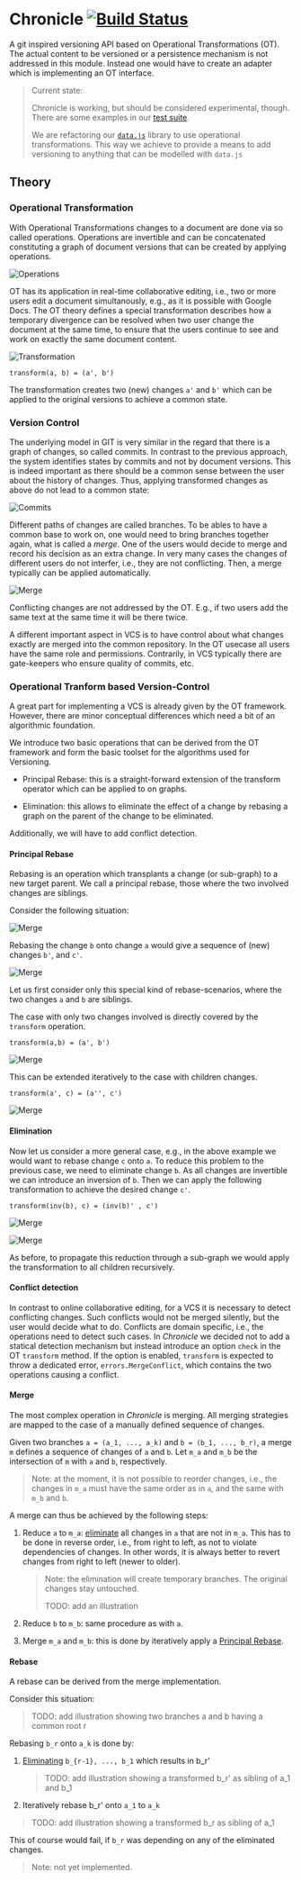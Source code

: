 Chronicle [![Build Status](https://travis-ci.org/substance/chronicle.png)](https://travis-ci.org/substance/chronicle)
=========

A git inspired versioning API based on Operational Transformations (OT).
The actual content to be versioned or a persistence mechanism is not addressed in this module.
Instead one would have to create an adapter which is implementing an OT interface.

> Current state:
>
> Chronicle is working, but should be considered experimental, though. There are
> some examples in our [test suite](https://github.com/substance/tests/tree/master/tests/chronicle).
>
> We are refactoring our [`data.js`](https://github.com/michael/data) library
> to use operational transformations.
> This way we achieve to provide a means to add versioning to anything that can
> be modelled with `data.js`

Theory
--------

### Operational Transformation

With Operational Transformations changes to a document are done via so called operations.
Operations are invertible and can be concatenated constituting a graph of document versions
that can be created by applying operations.

![Operations](http://github.com/substance/chronicle/blob/master/images/graph.jpg?raw=true)

OT has its application in real-time collaborative editing, i.e., two or more users edit a
document simultanously, e.g., as it is possible with Google Docs.
The OT theory defines a special transformation describes how a temporary divergence can
be resolved when two user change the document
at the same time, to ensure that the users continue to see and work on exactly the
same document content.

![Transformation](http://github.com/substance/chronicle/blob/master/images/trafo.jpg?raw=true)

    transform(a, b) = (a', b')

The transformation creates two (new) changes `a'` and `b'` which can be applied
to the original versions to achieve a common state.

### Version Control

The underlying model in GIT is very similar in the regard that there is a graph of
changes, so called commits.
In contrast to the previous approach, the system identifies states by commits
and not by document versions. This is indeed important as there should
be a common sense between the user about the history of changes.
Thus, applying transformed changes as above do not lead to a common state:

![Commits](http://github.com/substance/chronicle/blob/master/images/commits.jpg?raw=true)

Different paths of changes are called branches.
To be ables to have a common base to work on, one would need to bring branches
together again, what is called a *merge*.
One of the users would decide to merge and record his decision as an extra change.
In very many cases the changes of different users do not interfer, i.e., they are not
conflicting. Then, a merge typically can be applied automatically.

![Merge](http://github.com/substance/chronicle/blob/master/images/merge.jpg?raw=true)

Conflicting changes are not addressed by the OT. E.g., if two users add the same text
at the same time it will be there twice.

A different important aspect in VCS is to have control about what changes exactly are merged
into the common repository. In the OT usecase all users have the same role and permissions.
Contrarily, in VCS typically there are gate-keepers who ensure quality of commits, etc.


### Operational Tranform based Version-Control

A great part for implementing a VCS is already given by the OT framework.
However, there are minor conceptual differences which need a bit of an algorithmic foundation.

We introduce two basic operations that can be derived from the OT framework
and form the basic toolset for the algorithms used for Versioning.

- Principal Rebase: this is a straight-forward extension of the transform operator
  which can be applied to on graphs.

- Elimination: this allows to eliminate the effect of a change by rebasing a graph on
  the parent of the change to be eliminated.

Additionally, we will have to add conflict detection.

#### Principal Rebase

Rebasing is an operation which transplants a change (or sub-graph) to a new target parent.
We call a principal rebase, those where the two involved changes are siblings.

Consider the following situation:

![Merge](http://github.com/substance/chronicle/blob/master/images/rebase-1.jpg?raw=true)

Rebasing the change `b` onto change `a` would give a sequence of (new) changes `b'`, and `c'`.

![Merge](http://github.com/substance/chronicle/blob/master/images/rebase-2.jpg?raw=true)

Let us first consider only this special kind of rebase-scenarios, where the
two changes `a` and `b` are siblings.

The case with only two changes involved is directly covered by the `transform` operation.

    transform(a,b) = (a', b')

![Merge](http://github.com/substance/chronicle/blob/master/images/rebase-3.jpg?raw=true)

This can be extended iteratively to the case with children changes.

    transform(a', c) = (a'', c')

![Merge](http://github.com/substance/chronicle/blob/master/images/rebase-4.jpg?raw=true)


#### Elimination

Now let us consider a more general case, e.g., in the above example we would want to
rebase change `c` onto `a`.
To reduce this problem to the previous case, we need to eliminate change `b`.
As all changes are invertible we can introduce an inversion of `b`.
Then we can apply the following transformation to achieve the desired change `c'`.

    transform(inv(b), c) = (inv(b)' , c')

![Merge](http://github.com/substance/chronicle/blob/master/images/reduction-1.jpg?raw=true)

![Merge](http://github.com/substance/chronicle/blob/master/images/reduction-2.jpg?raw=true)

As before, to propagate this reduction through a sub-graph we would apply
the transformation to all children recursively.

#### Conflict detection

In contrast to online collaborative editing, for a VCS it is necessary to detect conflicting
changes. Such conflicts would not be merged silently, but the user would decide what to do.
Conflicts are domain specific, i.e., the operations need to detect such cases.
In *Chronicle* we decided not to add a statical detection mechanism but instead
introduce an option `check` in the OT `transform` method. If the option is enabled,
`transform` is expected to throw a dedicated error, `errors.MergeConflict`,
which contains the two operations causing a conflict.

#### Merge

The most complex operation in *Chronicle* is merging. All merging strategies are mapped
to the case of a manually defined sequence of changes.

Given two branches `a = (a_1, ..., a_k)` and `b = (b_1, ..., b_r)`, a merge `m` defines
a sequence of changes of `a` and `b`.
Let `m_a` and `m_b` be the intersection of `m` with `a` and `b`, respectively.

> Note: at the moment, it is not possible to reorder changes, i.e., the changes in `m_a`
  must have the same order as in `a`, and the same with `m_b` and `b`.

A merge can thus be achieved by the following steps:

1. Reduce `a` to `m_a`: [eliminate](http://github.com/substance/chronicle#elimination)
   all changes in `a` that are not in `m_a`.
   This has to be done in reverse order, i.e., from right to left, as not to violate
   dependencies of changes.
   In other words, it is always better to revert changes from right to left (newer to older).

   > Note: the elimination will create temporary branches. The original changes stay untouched.
   >
   > TODO: add an illustration

2. Reduce `b` to `m_b`: same procedure as with `a`.

3. Merge `m_a` and `m_b`: this is done by iteratively apply a
   [Principal Rebase](http://github.com/substance/chronicle#principal-rebase).

#### Rebase

A rebase can be derived from the merge implementation.

Consider this situation:

> TODO: add illustration showing two branches a and b having a common root r

Rebasing `b_r` onto `a_k` is done by:

1. [Eliminating](http://github.com/substance/chronicle#elimination)
   `b_{r-1}, ..., b_1` which results in b_r'

   > TODO: add illustration showing a transformed b_r' as sibling of a_1 and b_1

2. Iteratively rebase b_r' onto `a_1` to `a_k`

> TODO: add illustration showing a transformed b_r as sibling of a_1

This of course would fail, if `b_r` was depending on any of the eliminated changes.

> Note: not yet implemented.
